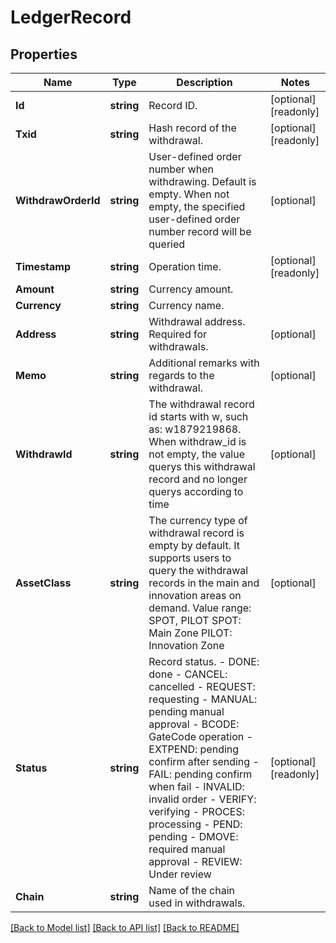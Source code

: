 # LedgerRecord

## Properties

Name | Type | Description | Notes
------------ | ------------- | ------------- | -------------
**Id** | **string** | Record ID. | [optional] [readonly] 
**Txid** | **string** | Hash record of the withdrawal. | [optional] [readonly] 
**WithdrawOrderId** | **string** | User-defined order number when withdrawing. Default is empty. When not empty, the specified user-defined order number record will be queried | [optional] 
**Timestamp** | **string** | Operation time. | [optional] [readonly] 
**Amount** | **string** | Currency amount. | 
**Currency** | **string** | Currency name. | 
**Address** | **string** | Withdrawal address. Required for withdrawals. | [optional] 
**Memo** | **string** | Additional remarks with regards to the withdrawal. | [optional] 
**WithdrawId** | **string** | The withdrawal record id starts with w, such as: w1879219868. When withdraw_id is not empty, the value querys this withdrawal record and no longer querys according to time | [optional] 
**AssetClass** | **string** | The currency type of withdrawal record is empty by default. It supports users to query the withdrawal records in the main and innovation areas on demand. Value range: SPOT, PILOT  SPOT: Main Zone  PILOT: Innovation Zone | [optional] 
**Status** | **string** | Record status.  - DONE: done - CANCEL: cancelled - REQUEST: requesting - MANUAL: pending manual approval - BCODE: GateCode operation - EXTPEND: pending confirm after sending - FAIL: pending confirm when fail - INVALID: invalid order - VERIFY: verifying - PROCES: processing - PEND: pending - DMOVE: required manual approval - REVIEW: Under review | [optional] [readonly] 
**Chain** | **string** | Name of the chain used in withdrawals. | 

[[Back to Model list]](../README.md#documentation-for-models) [[Back to API list]](../README.md#documentation-for-api-endpoints) [[Back to README]](../README.md)


